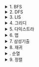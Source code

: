 <details markdown="1">    
<summary>1. BFS</summary>  
    
### 1.1 BFS 탐색시 주의사항  

```    
    1. Queue 사용 지향
    2. dx[4] dy[4] 이용한 4방향 검사
    3. visit 체크로 시간 메모리 줄이기
    4. 탐색시 map범위 넘어가는거 체크
    5. visit 체크타이밍 중요 (push하기 전에 체크 (q.pop()하고 체크하면 메모리초과날 확률있다))
	    ex)
	    q.pop();
	    @@@여기서 visit 체크하면 메모리초과 난 문제도 있었다@@@

		for (int k = 0; k < 4; k++)
			if (map[x + dx[k]][y + dy[k]] > 0 && !visit[x + dx[k]][y + dy[k]])
			{
				visit[x + dx[k]][y + dy[k]] = true;
				q.push({ x + dx[k] , y + dy[k] });
			}
```    
</details>    



<details markdown="1">    
<summary>2. DFS</summary>  
    
### 1.1 Dfs와 dp결합

```    
... 백준1937(욕심쟁이 판다) 문제中...
   int dfs(int x, int y)
{
	if (dp[x][y] != 0) return dp[x][y]; //이미 x,y자리가 값이 있으면 return 
	dp[x][y] = 1; 
	for (int i = 0; i < 4; i++)
	{
		int nx = x + dx[i];
		int ny = y + dy[i];
		if (nx >= 0 && nx < N && ny >= 0 && ny < N && map[nx][ny] > map[x][y])
		{
			dp[x][y] = max(dp[x][y], dfs(nx, ny) + 1); //4방향에서 얻은 것중 제일 큰값 설정
		}
	}
	return dp[x][y];
}
```    
#  
### 1.2 백트래킹

```    
...... 백준 1987中.......
   for (int i = 0; i < 4; i++) 
	{
		int nx = x + dx[i];
		int ny = y + dy[i];
		if(nx >= 1 && nx <= r && ny >= 1 && ny <= c)
		{
			if (visit[map[nx][ny] - 'A'] == 0) 
			{
				visit[map[nx][ny] - 'A'] = 1; 
				dfs(nx, ny, depth + 1);
				visit[map[nx][ny] - 'A'] = 0; //이부분 백트래킹
			}
		}
	}
```    
</details>    



<details markdown="1">    
<summary>3. LIS</summary>  
    
### 3.1 LIS(lower_bound방법 nlogn시간)  

```    
    -백준2352中-

#include <algorithm> //lowerbound 위한 헤더 

	v.push_back(arr[1]);
	for (int i = 2; i <= N; i++)
	{
		if (arr[i] > v[v.size() - 1]) // 제일 뒤에 숫자보다 크면 push
		{
			v.push_back(arr[i]);
			continue;
		}
		int it = lower_bound(v.begin(), v.end(), arr[i]) - v.begin(); //현재 숫자보다 '이상' 인곳에 현재숫자로 대체(= 손해볼일 없다)
		v[it] = arr[i];
	}

	cout << v.size() << endl; //사이즈가 곧 최장거리
	return 0;
}
    
```    
### 3.1 LIS(N^2시간 방법)     

```    
    -백준11053中-

for (int i = 1; i <= N; i++)
	{
		dp[i] = 1;
		for (int j = 1; j < i; j++)
		{
			if (arr[i] > arr[j] && dp[j] + 1 > dp[i]) dp[i] = dp[j] + 1;
		}
	}
    
```    
</details>    


<details markdown="1">    
<summary>4. 그리디</summary>  
    
### dp와 마찬가지로 머리싸움인듯 하다. 

</details>   


<details markdown="1">    
<summary>5. 다익스트라</summary>  
    
### 다익스트라 유형 조건  
```  
    1. 간선이 모두 양수여야 한다.
    2. 한 정점에서 모든점까지 최소거리를 알고싶을때 사용
```  
### 다익스트라 사용법  
```  
    1. 선언부분
    	vector<int> dist(SIZE); //SIZE = v개수
	vector<pair<int, int>> v[SIZE];
	priority_queue<pair<int, int>, vector<pair<int, int>>, greater<pair<int, int>> > pq;
    2. 각 V끼리 간선 길이 입력부분
	for (int i = 0; i < E; i++)
	{
		cin >> start >> dest >> weight;
		v[start].push_back(make_pair(dest, weight)); //start에서 dest까지 weight이다 == v[start] = {dest,weight}
	}
    3. 중간 설정
    	fill(dist.begin(), dist.end(), INF); // 거리 일단 INF로 초기화
	dist[N] = 0; //출발지점 빼고 
	pq.push(make_pair(0, N)); //(cost, 목적지)순 (cost순 오름차순 위해)
    4. 메인 부분
	while (!pq.empty())
	{
		int cur = pq.top().second; //목적지
		pq.pop();

		for (int i = 0; i < v[cur].size(); i++)
		{
			int next = v[cur][i].first;
			int nextcost = v[cur][i].second;

			if (dist[next] > dist[cur] + nextcost)
			{
				dist[next] = dist[cur] + nextcost;
				pq.push(make_pair(dist[next], next));
			}

		}
	}

```  

</details>   


<details markdown="1">    
<summary>6. 맵</summary>  
    
### TIP(두점 사이 VISIT체크할때)  
```
typedef pair<int, int> Pair;
map<Pair, bool> visitNode;
map< pair< Pair, Pair>, bool> visitDirect;

이렇게 변수 선언하고

visitNode[{curX, curY}] = true;
visitDirect[{ {curX, curY}, { nextX, nextY } }] = true;
이게 된다
```

</details> 

<details markdown="1">    
<summary>7. 삼성기출</summary>  
    
### 1.1 삼성 문제유형 풀때 주의사항 

```    
    1. 실제 시험장에서는 여러개 케이스를 한번에 돌리기 때문에 이전 케이스 실행시 선언했던 배열, 변수가 다음 케이스에 영향주는 부분을 체크
    ex ) 탈주범 검거 input에서 배열을 매번 전체크기돌며 초기화 시키는 것 처럼
```    
</details>    

<details markdown="1">    
<summary>8. 재귀</summary>  
    
### 1.1 재귀할때 백트래킹을 생각 안해도 되는방법 

```    
    void dfs(int cnt, int result)
{
	if (cnt >= SIZE)
	{
		_max = max(_max, result);
	}
	else
	{
		
		dfs(cnt + 1, calc(result, vi[cnt + 1] , vc[cnt])); //이렇게 원본 배열을 건드리지말고 값을 생성해서 리턴값을 바로 넘기기 
									// 그럼 밑에서 다른 방향으로 재귀를 갈때 값을 다시 변경해주고 시작안해도된다.(백트래킹이 필요없다)

		
		if (cnt + 2 <= SIZE)
		{
			int nextResult = calc(vi[cnt + 1], vi[cnt + 2], vc[cnt + 1]);
			int curResult = calc(result, nextResult, vc[cnt]);
			dfs(cnt + 2, curResult);
		}
	}
}
```    
</details>    

<details markdown="1">    
<summary>. 순열</summary>  
    
### 1. 중복없는 순열  

```
vector<int> v(5);
v = {1, 2, 3, 4, 5};
int temp[5];
int visit[5];
void dfs(int cnt)
{
	if (cnt == 5)
	{
		for (int i = 0; i < 5; i++)
			cout << temp[i] << " ";
		cout << endl;
	}
	else
	{
		for (int i = 0; i < 5; i++)
		{
			if (visit[i] == 1) continue;
			visit[i] = 1;
			temp[cnt] = v[i];
			dfs(cnt + 1);
			visit[i] = 0;
		}
	}
}
   실행결과
   1 2 3 4 5
   1 2 3 5 4
   1 2 4 3 5
   1 2 4 5 3
   .
   .
   .
   5 4 2 3 1
   5 4 3 1 2
   5 4 3 2 1
```    
</details>    



<details markdown="1">    
<summary>9. 정렬</summary>  
    
### 1. vector + comp (info 구조체를 size별 오름차순정렬)  

```    
	bool comp(info a, info b)
	{
		return a.size < b.size; // 사이즈별 오름차순
	}
  	sort(v.begin(), v.end(), comp);
```    

### 2. tip  

```
	입력이나 출력이 너무 크면 scanf, cout << << "\n"사용
```    
### 3. 투포인터  

```
 	-백준 10800中-
	for (int i = 0, j = 0; i < N; i++) //첨에 i , j 둘다 초기화하고 
	{
		while (v[j].size < v[i].size) //두번째 반복문에서는 j만 플러스하면 j를 0부터 다시 시작해야되는 시간낭비 안해도됐다.
		{
			sum += v[j].size;
			colorsum[v[j].color] += v[j].size;
			j++;
		}
		ans[v[i].idx] = sum - colorsum[v[i].color];
	}
```    
</details>    
